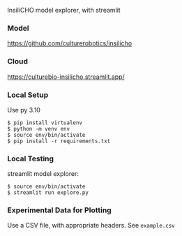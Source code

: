InsiliCHO model explorer, with streamlit

### Model
https://github.com/culturerobotics/insilicho


### Cloud
https://culturebio-insilicho.streamlit.app/


### Local Setup

Use py 3.10

```
$ pip install virtualenv
$ python -m venv env
$ source env/bin/activate
$ pip install -r requirements.txt
```


### Local Testing

streamlit model explorer:

```
$ source env/bin/activate
$ streamlit run explore.py
```


### Experimental Data for Plotting

Use a CSV file, with appropriate headers. See `example.csv`
